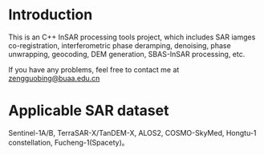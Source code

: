 # Introduction 

This is an C++ InSAR processing tools project, which includes SAR iamges co-registration, interferometric phase deramping, denoising, phase unwrapping, geocoding, DEM generation, SBAS-InSAR processing, etc.

If you have any problems, feel free to contact me at zengguobing@buaa.edu.cn

# Applicable SAR dataset

Sentinel-1A/B, TerraSAR-X/TanDEM-X, ALOS2, COSMO-SkyMed, Hongtu-1 constellation, Fucheng-1(Spacety)。
